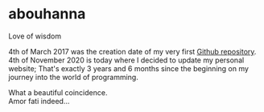 # abouhanna
Love of wisdom

4th of March 2017 was the creation date of my very first [Github repository](https://github.com/kevinabouhanna/hello-world).\
4th of November 2020 is today where I decided to update my personal website;
That's exactly 3 years and 6 months since the beginning on my journey into the world of programming.

What a beautiful coincidence.
<br/>
Amor fati indeed...
